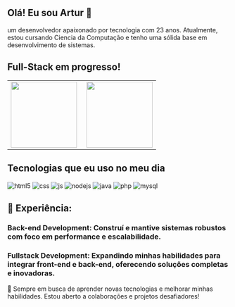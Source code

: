 ## Olá! Eu sou Artur 🤘

 um desenvolvedor apaixonado por tecnologia com 23 anos. Atualmente, estou cursando Ciencia da Computação e tenho uma sólida base em desenvolvimento de sistemas.
  ## Full-Stack em progresso!
<table style="border-collapse: collapse; border: none;">
  <tr>
    <td>
      <a>
        <img height="150" align="left" src="https://github-readme-stats.vercel.app/api?username=ArturCampos17&show_icons=true&theme=tokyonight" />
      </a>
    </td>
    <td>
      <a>
        <img height="150" align="right" src="https://github-readme-stats.vercel.app/api/top-langs?username=ArturCampos17&layout=compact&langs_count=8&card_width=320&show_icons=true&theme=tokyonight" />
      </a>
    </td>
  </tr>
 </table>
  <tr>
    <td colspan="2" style="text-align:center;">
      <h2>Tecnologias que eu uso no meu dia</h2>
      <div>
        <img align="center" alt="html5" src="https://img.shields.io/badge/HTML5-E34F26?style=for-the-badge&logo=html5&logoColor=white" />
        <img align="center" alt="css" src="https://img.shields.io/badge/CSS3-1572B6?style=for-the-badge&logo=css3&logoColor=white" />
        <img align="center" alt="js" src="https://img.shields.io/badge/JavaScript-F7DF1E?style=for-the-badge&logo=javascript&logoColor=black" />
        <img align="center" alt="nodejs" src="https://img.shields.io/badge/Node.js-43853D?style=for-the-badge&logo=node.js&logoColor=white" />
        <img align="center" alt="java" src="https://img.shields.io/badge/Java-ED8B00?style=for-the-badge&logo=openjdk&logoColor=white" />
        <img align="center" alt="php" src="https://img.shields.io/badge/PHP-777BB4?style=for-the-badge&logo=php&logoColor=white" />
        <img align="center" alt="mysql" src="https://img.shields.io/badge/MySQL-005C84?style=for-the-badge&logo=mysql&logoColor=white" />
      </div>
    </td>
  </tr>


## 🔧 Experiência:

### Back-end Development: Construí e mantive sistemas robustos com foco em performance e escalabilidade.
### Fullstack Development: Expandindo minhas habilidades para integrar front-end e back-end, oferecendo soluções completas e inovadoras.

🚀 Sempre em busca de aprender novas tecnologias e melhorar minhas habilidades. Estou aberto a colaborações e projetos desafiadores!
